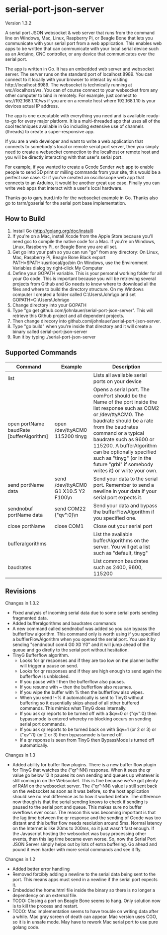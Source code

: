 serial-port-json-server
=======================
Version 1.3.2

A serial port JSON websocket &amp; web server that runs from the command line on Windows, Mac, Linux, Raspberry Pi, or Beagle Bone that lets you communicate with your serial port from a web application. This enables web apps to be written that can communicate with your local serial device such as an Arduino, CNC controller, or any device that communicates over the serial port.

The app is written in Go. It has an embedded web server and websocket server. The server runs on the standard port of localhost:8989. You can connect to it locally with your browser to interact by visiting http://localhost:8989. The websocket is technically running at ws://localhost/ws. You can of course connect to your websocket from any other computer to bind in remotely. For example, just connect to ws://192.168.1.10/ws if you are on a remote host where 192.168.1.10 is your devices actual IP address.

The app is one executable with everything you need and is available ready-to-go for every major platform. It is a multi-threaded app that uses all of the cool techniques available in Go including extensive use of channels (threads) to create a super-responsive app.

If you are a web developer and want to write a web application that connects to somebody's local or remote serial port server, then you simply need to create a websocket connection to the localhost or remote host and you will be directly interacting with that user's serial port.

For example, if you wanted to create a Gcode Sender web app to enable people to send 3D print or milling commands from your site, this would be a perfect use case. Or if you've created an oscilloscope web app that connects to an Arduino, it would be another great use case. Finally you can write web apps that interact with a user's local hardware.

Thanks go to gary.burd.info for the websocket example in Go. Thanks also go to tarm/goserial for the serial port base implementation.

How to Build
---------
1. Install Go (http://golang.org/doc/install)
2. If you're on a Mac, install Xcode from the Apple Store because you'll need gcc to compile the native code for a Mac. If you're on Windows, Linux, Raspberry Pi, or Beagle Bone you are all set.
3. Get go into your path so you can run "go" from any directory:
	On Linux, Mac, Raspberry Pi, Beagle Bone Black
	export PATH=$PATH:/usr/local/go/bin
	On Windows, use the Environment Variables dialog by right-click My Computer
4. Define your GOPATH variable. This is your personal working folder for all your
Go code. This is important because you will be retrieving several projects
from Github and Go needs to know where to download all the files and where to 
build the directory structure. On my Windows computer I created a folder called
C:\Users\John\go and set GOPATH=C:\Users\John\go
5. Change directory into your GOPATH
6. Type "go get github.com/johnlauer/serial-port-json-server". This will retrieve
this Github project and all dependent projects.
7. Then change direcory into github.com\johnlauer\serial-port-json-server. 
8. Type "go build" when you're inside that directory and it will create a binary 
called serial-port-json-server
9. Run it by typing ./serial-port-json-server

Supported Commands
-------

Command | Example | Description
------- | ------- | -------
list    |         | Lists all available serial ports on your device
open portName baudRate [bufferAlgorithm] | open /dev/ttyACM0 115200 tinyg | Opens a serial port. The comPort should be the Name of the port inside the list response such as COM2 or /dev/ttyACM0. The baudrate should be a rate from the baudrates command or a typical baudrate such as 9600 or 115200. A bufferAlgorithm can be optionally specified such as "tinyg" (or in the future "grbl" if somebody writes it) or write your own.
send portName data | send /dev/ttyACM0 G1 X10.5 Y2 F100\n | Send your data to the serial port. Remember to send a newline in your data if your serial port expects it.
sendnobuf portName data | send COM22 {"qv":0}\n | Send your data and bypass the bufferFlowAlgorithm if you specified one.
close portName | close COM1 | Close out your serial port
bufferalgorithms | | List the available bufferAlgorithms on the server. You will get a list such as "default, tinyg"
baudrates | | List common baudrates such as 2400, 9600, 115200

Revisions
-------
Changes in 1.3.2
- Fixed analysis of incoming serial data due to some serial ports sending fragmented data.
- Added bufferalgorithms and baudrates commands
- A new command called sendnobuf was added so you can bypass the bufferflow algorithm. This command only is worth using if you specified a bufflerFlowAlgorithm when you opened the serial port. You use it by sending "sendnobuf com4 G0 X0 Y0" and it will jump ahead of the queue and go diretly to the serial port without hesitation.
- TinyG Bufferflow algorithm. 
	- Looks for qr responses and if they are too low on the planner buffer will trigger a pause on send. 
	- Looks for qr responses and if they are high enough to send again the bufferflow is unblocked.
	- If you pause with ! then the bufferflow also pauses.
	- If you resume with ~ then the bufferflow also resumes.
	- If you wipe the buffer with % then the bufferflow also wipes.
	- When you send !~% it automatically is sent to TinyG without buffering so it essentially skips ahead of all other buffered commands. This mimics what TinyG does internally.
	- If you ask qr reports to be turned off with a $qv=0 or {"qv":0} then bypassmode is entered whereby no blocking occurs on sending serial port commands.
	- If you ask qr reports to be turned back on with $qv=1 (or 2 or 3) or {"qv":1} (or 2 or 3) then bypassmode is turned off.
	- If a qr reponse is seen from TinyG then BypassMode is turned off automatically.

Changes in 1.3
- Added ability for buffer flow plugins. There is a new buffer flow plugin 
  for TinyG that watches the {"qr":NN} response. When it sees the qr value
  go below 12 it pauses its own sending and queues up whatever is still coming
  in on the Websocket. This is fine because we've got plenty of RAM on the 
  websocket server. The {"qr":NN} value is still sent back on the websocket as
  soon as it was before, so the host application should see no real difference
  as to how it worked before. The difference now though is that the serial sending
  knows to check if sending is paused to the serial port and queue. This makes
  sure no buffer overflows ever occur. The reason this was becoming important is
  that the lag time between the qr response and the sending of Gcode was too distant
  and this buffer flow needs resolution around 5ms. Normal latency on the Internet
  is like 20ms to 200ms, so it just wasn't fast enough. If the Javascript hosting
  the websocket was busy processing other events, then this lag time became even 
  worse. So, now the Serial Port JSON Server simply helps out by lots of extra
  buffering. Go ahead and pound it even harder with more serial commands and see 
  it fly.

Changes in 1.2
- Added better error handling
- Removed forcibly adding a newline to the serial data being sent to the port. This
  means apps must send in a newline if the serial port expects it.
- Embedded the home.html file inside the binary so there is no longer a dependency
  on an external file.
- TODO: Closing a port on Beagle Bone seems to hang. Only solution now is to kill
  the process and restart.
- TODO: Mac implementation seems to have trouble on writing data after a while. Mac
  gray screen of death can appear. Mac version uses CGO, so it is in unsafe mode.
  May have to rework Mac serial port to use pure golang code.

